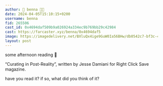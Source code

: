 ```yaml
---
author: 🎀 benna 🎀🎩
date: 2024-04-05T15:10:15+0200
username: benna
fid: 265506
cast_id: 0x4694daf509b9a026924a334ec9b769bb29c42984
cast: https://farcaster.xyz/benna/0x4694daf5
image: https://imagedelivery.net/BXluQx4ige9GuW0Ia56BHw/db0542c7-bf3c-4608-8975-79ce83781900/original
layout: post
---
```


some afternoon reading 📖

“Curating in Post-Reality”, written by Jesse Damiani for Right Click Save magazine.

have you read it? if so, what did you think of it?

<img src='https://imagedelivery.net/BXluQx4ige9GuW0Ia56BHw/db0542c7-bf3c-4608-8975-79ce83781900/original' alt='' referrerpolicy='no-referrer'/>

